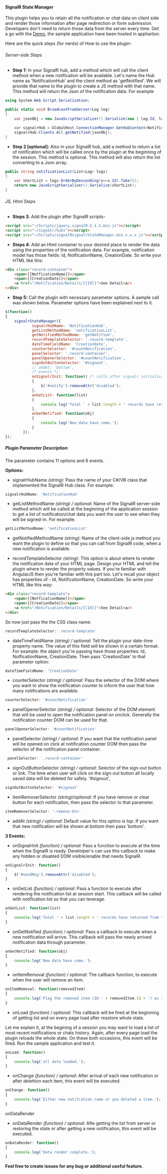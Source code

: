 #### SignalR State Manager
This plugin helps you to retain all the notification or chat data on client side and render those information after page redirection or form submission. Developers don't need to return those data from the server every time.
Get a go with the <a target="_blank" href="http://signalrstatemgr.apphb.com">Demo</a>, the sample application have been hosted in appharbor.

Here are the quick steps (for nerds) of How to use the plugin-

###### Server-side Steps
* **Step 1:** In your SignalR hub, add a method which will call the client method when a new notification will be available.
Let's name the Hub name as 'NotificationHub' and the client method as 'getNotified'. We will provide that name to the plugin to create a JS method with that name. This method will return the Json of the notification data. For example

```cs
using System.Web.Script.Serialization;

public static void BroadcastFromServer(Log log)
{
	var jsonObj = new JavaScriptSerializer().Serialize(new { log.Id, log.Summary, log.User, log.CreationDate });

	var signalrHub = GlobalHost.ConnectionManager.GetHubContext<NotificationHub>();
	signalrHub.Clients.All.getNotified(jsonObj);
}
````

* **Step 2 [optional]:** Also in your SignalR hub, add a method to return a list of notification which will be called once by the plugin at the beginning of the session. This method is optional. This method will also return the list converting to a Json array.

```cs
public string notificationList(List<Log> logs)
{
	var shortList = logs.OrderByDescending(x=>x.Id).Take(5);
	return new JavaScriptSerializer().Serialize(shortList);
}
````


###### JS, Html Steps
* **Steps 3**: Add the plugin after SignalR scripts-
```html
<script src="~/Scripts/jquery.signalR-2.1.1.min.js"></script>
<script src="~/signalr/hubs"></script>
<script src="~/Scripts/signalRsignalrStateManager.min.v.x.x.js"></script>
```

* **Steps 4**: Add an Html container to your desired place to render the data using the properties of the notification data. For example, notification model has those fields: Id, NotficationName, CreationDate. So write your HTML like this:

```html
<div class="record-container">
	<span>[[NotficationName]]</span>
	<span>[[CreationDate]]</span>
	<a href="/Notification/Details/[[Id]]">See Detail<a/>
</div>
```

* **Step 5:** Call the plugin with necessary parameter options. A sample call was shown below. Parameter options have been explained next to it.

```javascript
$(function()
{
	signalrStateManager({
			signalrHubName: 'NotificationHub',
			getListMethodName: 'notificationList',
			getNotifiedMethodName: 'getNotified',
			recordTemplateSelector: '.record-template',
			dateTimeFieldName: 'CreationDate',
			counterSelector: '#countNotification',
			panelSelector: '.record-container',
			panelOpenerSelector: '#countNotification',
			signOutButtonSelector: '#signout',
			// addAt: 'bottom',
			/* events */
			onSignalrInit: function() /* calls after signalr initialisation */
			{
				$('#notify').removeAttr('disabled');
			},
			onGetList: function(list)
			{
				console.log('Total ' + list.length + ' records have returned from the server.');
			},
			onGetNotified: function(obj)
			{
				console.log('New data have come.');
			}
		});
});
```


##### Plugin Parameter Description

The parameter contains 11 options and 6 events.

**Options:**

* signalrHubName *(string)*: Pass the name of your C#/VB class that implemented the SignalR Hub class. For example:
```js
signalrHubName: 'NotificationHub'
```
* getListMethodName *(string) / optional*: Name of the SignalR server-side method which will be called at the beginning of the application session to get a list of notification/chat data you want the user to see when they will be signed-in. For example:
```js
getListMethodName: 'notificationList'
```

* getNotifiedMethodName *(string)*: Name of the client-side js method you want the plugin to define so that you can call from SignalR code, when a new notification is available.

* recordTemplateSelector *(string)*: This option is about where to render the notification data of your HTML page. Design your HTML and tell the plugin where to render the property values. If you're familiar with AngularJS then you're familiar with this part too. Let's recall your object has properties of - Id, NotificationName, CreationDate. So write your HTML like this way:

```html
<div class="record-template">
	<span>[[NotficationName]]</span>
	<span>[[CreationDate]]</span>
	<a href="/Notification/Details/[[Id]]">See Detail<a/>
</div>
```

So now just pass the the CSS class name:
```js
recordTemplateSelector:'.record-template'
```

* dateTimeFieldName *(string) / optional*: Tell the plugin your date-time property name. The value of this field will be shown in a certain format. For example: the object you're passing have those properties: Id, NotficationName, CreationDate. Then pass 'CreationDate' to that parameter option: 
```js
dateTimeFieldName: 'CreationDate'
```

* counterSelector *(string) / optional*: Pass the selector of the DOM where you want to show the notification counter to inform the user that how many notifications are available. 
```js
counterSelector: '#countNotification'
```

* panelOpenerSelector *(string) / optional*: Selector of the DOM element that will be used to open the notification panel on onclick. Generally the notification counter DOM can be used for that.
```js
panelOpenerSelector: '#countNotification'
```

* panelSelector *(string) / optional*: If you want that the notification panel will be opened on click at notification counter DOM then pass the selector of the notification panel container.
```js
 panelSelector: '.record-container'
```

* signOutButtonSelector *(string) / optional*: Selector of the sign-out button or link. The time when user will click on the sign-out button all locally saved data will be deleted for safely. '#signout',
```js
signOutButtonSelector: '#signout'
```

* itemRemoverSelector *(string)/optional*: If you have remove or clear button for each notification, then pass the selector to that parameter.
```js
itemRemoverSelector: '.remove-btn'
```

* addAt *(string) / optional*: Default value for this optino is *top*. If you want that new notification will be shown at bottom then pass 'bottom'.

**3 Events:**
* onSignalrInit *(function) / optional*: Pass a function to execute at the time when the SignalR is ready. Develolper's can use this callback to make any hidden or disabled DOM visible/enable that needs SignalR.
```js
onSignalrInit: function()
{
	$('#sendMsg').removeAttr('disabled');
}
```

* onGetList *(function) / optional*: Pass a function to execute after rendering the notification list at session start. This callback will be called with notification list so that you can leverage.
```js
onGetList: function(list)
{
	console.log('Total ' + list.length + ' records have returned from the server.');
}
```

* onGetNotified *(function) / optional*: Pass a callback to execute when a new notification will arrive. This callback will pass the newly arrived notification data through parameter.
```js
onGetNotified: function(obj)
{
	console.log('New data have come.');
}
```

* onItemRemoval *(function) / optional*: The callback function, to execute when the user will remove an item.
```js
onItemRemoval: function(removedItem)
{
	console.log('Flag the removed item (ID-' + removedItem.Id + ') as read/removed on Server. You\'ve got my idea, right!');
}
```

* onLoad *(function) / optional*: This callback will be fired at the beginning of getting list and on every page load after resotore whole state.

Let me explain it, at the begining of a session you may want to load a list of most recent notifications or chats history. Again, after every page load the plugin reloads the whole state. On these both occasions, this event will be fired. Run the sample application and test it.
```js
onLoad: function()
{
	console.log('all data loaded.');
}
```

* onChange *(function) / optional*: After arrival of each new notification or after delettion each item, this event will be executed.
```js
onChange: function()
{
	console.log('Either new notifcation came or you deleted a item.');
}
```

onDataRender
* onDataRender *(function) / optional*: Afte getting the list from server or restoring the state or after getting a new notification, this event will be executed.
```js
onDataRender: function()
{
	console.log('Data render complete.');
}
```


**Feel free to create issues for any bug or additional useful feature.**
